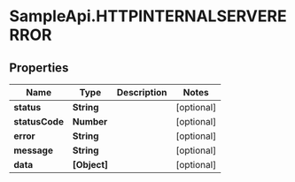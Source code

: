 # SampleApi.HTTPINTERNALSERVERERROR

## Properties

Name | Type | Description | Notes
------------ | ------------- | ------------- | -------------
**status** | **String** |  | [optional] 
**statusCode** | **Number** |  | [optional] 
**error** | **String** |  | [optional] 
**message** | **String** |  | [optional] 
**data** | **[Object]** |  | [optional] 


